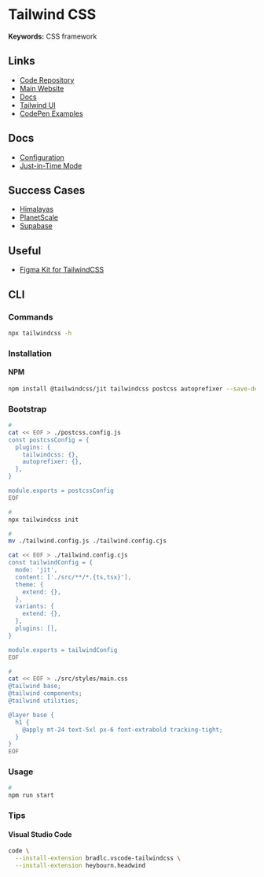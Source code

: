 # Tailwind CSS

**Keywords:** CSS framework

## Links

- [Code Repository](https://github.com/tailwindlabs/tailwindcss)
- [Main Website](https://tailwindcss.com/)
- [Docs](https://tailwindcss.com/docs)
- [Tailwind UI](https://tailwindui.com/)
- [CodePen Examples](https://codepen.io/search/pens?q=tailwind)

## Docs

- [Configuration](https://tailwindcss.com/docs/configuration)
- [Just-in-Time Mode](https://tailwindcss.com/docs/just-in-time-mode)

## Success Cases

- [Himalayas](https://himalayas.app/)
- [PlanetScale](https://planetscale.com/)
- [Supabase](https://supabase.io/)

## Useful

- [Figma Kit for TailwindCSS](https://github.com/ecklf/tailwindcss-figma-kit)

## CLI

### Commands

```sh
npx tailwindcss -h
```

### Installation

#### NPM

```sh
npm install @tailwindcss/jit tailwindcss postcss autoprefixer --save-dev
```

### Bootstrap

```sh
#
cat << EOF > ./postcss.config.js
const postcssConfig = {
  plugins: {
    tailwindcss: {},
    autoprefixer: {},
  },
}

module.exports = postcssConfig
EOF
```

<!-- #
mv ./postcss.config.js ./postcss.config.mjs

#
cat << EOF > ./postcss.config.mjs
import tailwind from 'tailwindcss'
import tailwindConfig from './tailwind.config.mjs'
import autoprefixer from 'autoprefixer'

const postcssConfig = {
  plugins: [tailwind(tailwindConfig), autoprefixer],
}

export default postcssConfig
EOF -->

```sh
#
npx tailwindcss init

#
mv ./tailwind.config.js ./tailwind.config.cjs

cat << EOF > ./tailwind.config.cjs
const tailwindConfig = {
  mode: 'jit',
  content: ['./src/**/*.{ts,tsx}'],
  theme: {
    extend: {},
  },
  variants: {
    extend: {},
  },
  plugins: [],
}

module.exports = tailwindConfig
EOF

#
cat << EOF > ./src/styles/main.css
@tailwind base;
@tailwind components;
@tailwind utilities;

@layer base {
  h1 {
    @apply mt-24 text-5xl px-6 font-extrabold tracking-tight;
  }
}
EOF
```

### Usage

```sh
#
npm run start
```

### Tips

#### Visual Studio Code

```sh
code \
  --install-extension bradlc.vscode-tailwindcss \
  --install-extension heybourn.headwind
```

<!-- ####

"tailwindCSS.includeLanguages": {
  "plaintext": "html"
}, -->
